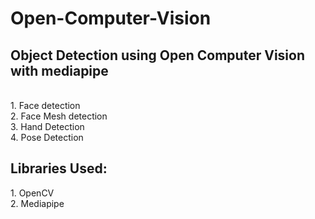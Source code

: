 # Open-Computer-Vision
<h2>Object Detection using Open Computer Vision with mediapipe</h2>
<br>
1. Face detection<br>
2. Face Mesh detection<br>
3. Hand Detection<br>
4. Pose Detection
<br>
<h2>Libraries Used: </h2>
1. OpenCV<br>
2. Mediapipe
